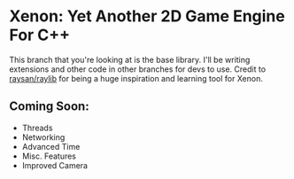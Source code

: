 # Xenon: Yet Another 2D Game Engine For C++
This branch that you're looking at is the base library. I'll be writing extensions and other code in other branches for devs to use. Credit to [raysan/raylib](https://github.com/raysan5/raylib) for being a huge inspiration and learning tool for Xenon.

## Coming Soon:
- Threads
- Networking
- Advanced Time
- Misc. Features
- Improved Camera